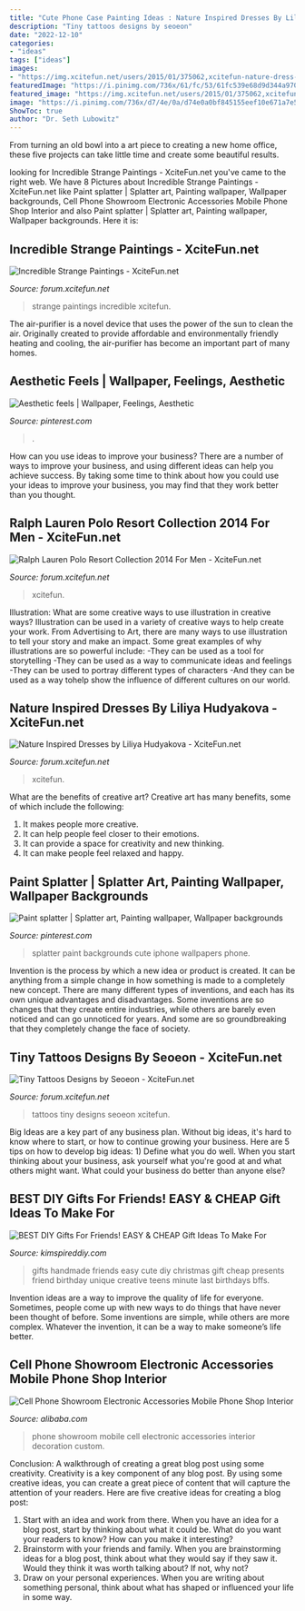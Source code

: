 ```yaml
---
title: "Cute Phone Case Painting Ideas : Nature Inspired Dresses By Liliya Hudyakova"
description: "Tiny tattoos designs by seoeon"
date: "2022-12-10"
categories:
- "ideas"
tags: ["ideas"]
images:
- "https://img.xcitefun.net/users/2015/01/375062,xcitefun-nature-dress-10.jpg"
featuredImage: "https://i.pinimg.com/736x/61/fc/53/61fc539e68d9d344a970270ae896e13e.jpg"
featured_image: "https://img.xcitefun.net/users/2015/01/375062,xcitefun-nature-dress-10.jpg"
image: "https://i.pinimg.com/736x/d7/4e/0a/d74e0a0bf845155eef10e671a7e5b31c--cellphone-wallpaper-phone-wallpapers.jpg"
ShowToc: true
author: "Dr. Seth Lubowitz"
---
```



From turning an old bowl into a art piece to creating a new home office, these five projects can take little time and create some beautiful results.

	

		
looking for Incredible Strange Paintings - XciteFun.net you've came to the right web. We have 8 Pictures about Incredible Strange Paintings - XciteFun.net like Paint splatter | Splatter art, Painting wallpaper, Wallpaper backgrounds, Cell Phone Showroom Electronic Accessories Mobile Phone Shop Interior and also Paint splatter | Splatter art, Painting wallpaper, Wallpaper backgrounds. Here it is:
		
    
## Incredible Strange Paintings - XciteFun.net

<img loading=lazy src="https://img.xcitefun.net/users/2013/02/314807,xcitefun-incredibly-strange-paintings-2.jpg" onerror="this.onerror=null;this.src='https://tse2.mm.bing.net/th?id=OIP.yzFW6iZu2MuChp7V_xhIuAHaMK&amp;pid=15.1';" alt="Incredible Strange Paintings - XciteFun.net">

_Source: forum.xcitefun.net_

>strange paintings incredible xcitefun. 

	

The air-purifier is a novel device that uses the power of the sun to clean the air. Originally created to provide affordable and environmentally friendly heating and cooling, the air-purifier has become an important part of many homes.

    
## Aesthetic Feels | Wallpaper, Feelings, Aesthetic

<img loading=lazy src="https://i.pinimg.com/736x/61/fc/53/61fc539e68d9d344a970270ae896e13e.jpg" onerror="this.onerror=null;this.src='https://tse3.mm.bing.net/th?id=OIP.eb25rBqTBeMlmuvlX8hFBgHaMb&amp;pid=15.1';" alt="Aesthetic feels | Wallpaper, Feelings, Aesthetic">

_Source: pinterest.com_

>. 

	

How can you use ideas to improve your business?
There are a number of ways to improve your business, and using different ideas can help you achieve success. By taking some time to think about how you could use your ideas to improve your business, you may find that they work better than you thought.

    
## Ralph Lauren Polo Resort Collection 2014 For Men - XciteFun.net

<img loading=lazy src="https://img.xcitefun.net/users/2013/11/345689,xcitefun-ralph-lauren-polo-resort-5.jpg" onerror="this.onerror=null;this.src='https://tse3.mm.bing.net/th?id=OIP.ty5ZCQ-7PL8OFdA0FhdY3wHaLN&amp;pid=15.1';" alt="Ralph Lauren Polo Resort Collection 2014 For Men - XciteFun.net">

_Source: forum.xcitefun.net_

>xcitefun. 

	

Illustration: What are some creative ways to use illustration in creative ways?
Illustration can be used in a variety of creative ways to help create your work. From Advertising to Art, there are many ways to use illustration to tell your story and make an impact. Some great examples of why illustrations are so powerful include: 
-They can be used as a tool for storytelling 
-They can be used as a way to communicate ideas and feelings 
-They can be used to portray different types of characters 
-And they can be used as a way tohelp show the influence of different cultures on our world.

    
## Nature Inspired Dresses By Liliya Hudyakova - XciteFun.net

<img loading=lazy src="https://img.xcitefun.net/users/2015/01/375062,xcitefun-nature-dress-10.jpg" onerror="this.onerror=null;this.src='https://tse2.mm.bing.net/th?id=OIP.EeLiWYtZoVSSd38Uc7SjGwHaFj&amp;pid=15.1';" alt="Nature Inspired Dresses by Liliya Hudyakova - XciteFun.net">

_Source: forum.xcitefun.net_

>xcitefun. 

	

What are the benefits of creative art?
Creative art has many benefits, some of which include the following: 
1. It makes people more creative.
2. It can help people feel closer to their emotions.
3. It can provide a space for creativity and new thinking.
4. It can make people feel relaxed and happy.

    
## Paint Splatter | Splatter Art, Painting Wallpaper, Wallpaper Backgrounds

<img loading=lazy src="https://i.pinimg.com/736x/d7/4e/0a/d74e0a0bf845155eef10e671a7e5b31c--cellphone-wallpaper-phone-wallpapers.jpg" onerror="this.onerror=null;this.src='https://tse1.mm.bing.net/th?id=OIP.AfCwIUjwLoYf0aBn5mVp-QHaNJ&amp;pid=15.1';" alt="Paint splatter | Splatter art, Painting wallpaper, Wallpaper backgrounds">

_Source: pinterest.com_

>splatter paint backgrounds cute iphone wallpapers phone. 

	

Invention is the process by which a new idea or product is created. It can be anything from a simple change in how something is made to a completely new concept. There are many different types of inventions, and each has its own unique advantages and disadvantages. Some inventions are so changes that they create entire industries, while others are barely even noticed and can go unnoticed for years. And some are so groundbreaking that they completely change the face of society.

    
## Tiny Tattoos Designs By Seoeon - XciteFun.net

<img loading=lazy src="https://img.xcitefun.net/users/2014/10/363323,xcitefun-tiny-tattoos-15.jpg" onerror="this.onerror=null;this.src='https://tse2.mm.bing.net/th?id=OIP.RRth_vZw74f1MIAl25lr5wHaE8&amp;pid=15.1';" alt="Tiny Tattoos Designs by Seoeon - XciteFun.net">

_Source: forum.xcitefun.net_

>tattoos tiny designs seoeon xcitefun. 

	

Big Ideas are a key part of any business plan. Without big ideas, it's hard to know where to start, or how to continue growing your business. Here are 5 tips on how to develop big ideas: 1) Define what you do well. When you start thinking about your business, ask yourself what you're good at and what others might want. What could your business do better than anyone else?

    
## BEST DIY Gifts For Friends! EASY &amp; CHEAP Gift Ideas To Make For

<img loading=lazy src="https://kimspireddiy.com/wp-content/uploads/2018/10/BEST-DIY-Gifts-For-Friends-EASY-and-CHEAP-Gift-Ideas-To-Make-For-Birthdays-Christmas-Gifts-Creative-and-Unique-Presents-That-Are-Cute-Last-Minute-Handmade-Ideas-BFFs-Teens-9.jpg" onerror="this.onerror=null;this.src='https://tse4.mm.bing.net/th?id=OIP.sPWYgheNq0qmOiGp_6zx6QHaLH&amp;pid=15.1';" alt="BEST DIY Gifts For Friends! EASY &amp; CHEAP Gift Ideas To Make For">

_Source: kimspireddiy.com_

>gifts handmade friends easy cute diy christmas gift cheap presents friend birthday unique creative teens minute last birthdays bffs. 

	

Invention ideas are a way to improve the quality of life for everyone. Sometimes, people come up with new ways to do things that have never been thought of before. Some inventions are simple, while others are more complex. Whatever the invention, it can be a way to make someone’s life better.

    
## Cell Phone Showroom Electronic Accessories Mobile Phone Shop Interior

<img loading=lazy src="https://sc01.alicdn.com/kf/HTB1yVHbaeuSBuNjy1Xcq6AYjFXau/220725822/HTB1yVHbaeuSBuNjy1Xcq6AYjFXau.jpg" onerror="this.onerror=null;this.src='https://tse3.mm.bing.net/th?id=OIP.LSMqmJLt70Y9hsnDab937gHaHa&amp;pid=15.1';" alt="Cell Phone Showroom Electronic Accessories Mobile Phone Shop Interior">

_Source: alibaba.com_

>phone showroom mobile cell electronic accessories interior decoration custom. 

	

Conclusion: A walkthrough of creating a great blog post using some creativity.
Creativity is a key component of any blog post. By using some creative ideas, you can create a great piece of content that will capture the attention of your readers. Here are five creative ideas for creating a blog post: 
1. Start with an idea and work from there. When you have an idea for a blog post, start by thinking about what it could be. What do you want your readers to know? How can you make it interesting? 
2. Brainstorm with your friends and family. When you are brainstorming ideas for a blog post, think about what they would say if they saw it. Would they think it was worth talking about? If not, why not? 
3. Draw on your personal experiences. When you are writing about something personal, think about what has shaped or influenced your life in some way.

